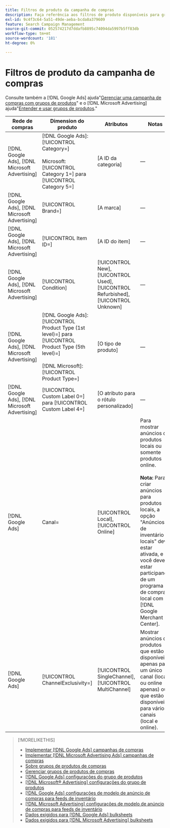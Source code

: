 ```yaml
---
title: Filtros de produto da campanha de compras
description: Faça referência aos filtros de produto disponíveis para grupos de produtos de compras.
exl-id: 9c4f3c64-5a51-49de-aeba-bcda8a379609
feature: Search Campaign Management
source-git-commit: 052574217d7ddafb8895c74094da5997b5ff83db
workflow-type: tm+mt
source-wordcount: '181'
ht-degree: 0%

---
```


# Filtros de produto da campanha de compras

Consulte também a [!DNL Google Ads] ajuda&quot;[Gerenciar uma campanha de compras com grupos de produtos](https://support.google.com/google-ads/answer/6275317)&quot; e o [!DNL Microsoft Advertising] ajuda&quot;[Entender e usar grupos de produtos](https://help.ads.microsoft.com/#apex/bae/en/56782).&quot;

| Rede de compras | Dimension do produto | Atributos | Notas |
|----|----|----|----|
| [!DNL Google Ads], [!DNL Microsoft Advertising] | [!DNL Google Ads]: [!UICONTROL Category=]<br><br>Microsoft: [!UICONTROL Category 1=] para [!UICONTROL Category 5=] | \[A ID da categoria\] | — |
| [!DNL Google Ads], [!DNL Microsoft Advertising] | [!UICONTROL Brand=] | \[A marca\] | — |
| [!DNL Google Ads], [!DNL Microsoft Advertising] | [!UICONTROL Item ID=] | \[A ID do item\] | — |
| [!DNL Google Ads], [!DNL Microsoft Advertising] | [!UICONTROL Condition] | [!UICONTROL New], [!UICONTROL Used], [!UICONTROL Refurbished], [!UICONTROL Unknown] | — |
| [!DNL Google Ads], [!DNL Microsoft Advertising] | [!DNL Google Ads]: [!UICONTROL Product Type (1st level)=] para [!UICONTROL Product Type (5th level)=]<br><br>[!DNL Microsoft]: [!UICONTROL Product Type=] | \[O tipo de produto\] | — |
| [!DNL Google Ads], [!DNL Microsoft Advertising] | [!UICONTROL Custom Label 0=] para [!UICONTROL Custom Label 4=] | \[O atributo para o rótulo personalizado\] | — |
| [!DNL Google Ads] | Canal= | [!UICONTROL Local], [!UICONTROL Online] | Para mostrar anúncios de produtos locais ou somente produtos online.<br><br><b>Nota:</b> Para criar anúncios para produtos locais, a opção &quot;Anúncios de inventário locais&quot; deve estar ativada, e você deve estar participando de um programa de compras local com [!DNL Google Merchant Center]. |
| [!DNL Google Ads] | [!UICONTROL ChannelExclusivity=] | [!UICONTROL SingleChannel], [!UICONTROL MultiChannel] | Mostrar anúncios de produtos que estão disponíveis apenas para um único canal (local ou online apenas) ou que estão disponíveis para vários canais (local e online). |

>[!MORELIKETHIS]
>
>* [Implementar [!DNL Google Ads] campanhas de compras](/help/search-social-commerce/campaign-management/special-campaign-types/google-shopping-campaigns.md)
>* [Implementar [!DNL Microsoft Advertising Ads] campanhas de compras](/help/search-social-commerce/campaign-management/special-campaign-types/microsoft-shopping-campaigns.md)
>* [Sobre grupos de produtos de compras](product-group-about.md)
>* [Gerenciar grupos de produtos de compras](product-group-manage.md)
>* [[!DNL Google Ads] configurações do grupo de produtos](/help/search-social-commerce/campaign-management/campaigns/product-group-settings-google.md)
>* [[!DNL Microsoft® Advertising] configurações do grupo de produtos](/help/search-social-commerce/campaign-management/campaigns/product-group-settings-microsoft.md)
>* [[!DNL Google Ads] configurações de modelo de anúncio de compras para feeds de inventário](/help/search-social-commerce/campaign-management/inventory-feeds/ad-templates/template-google-shopping.md)
>* [[!DNL Microsoft Advertising] configurações de modelo de anúncio de compras para feeds de inventário](/help/search-social-commerce/campaign-management/inventory-feeds/ad-templates/template-microsoft-shopping.md)
>* [Dados exigidos para [!DNL Google Ads] bulksheets](/help/search-social-commerce/campaign-management/bulksheets/bulksheet-data-formats/bulksheet-data-google.md)
>* [Dados exigidos para [!DNL Microsoft Advertising] bulksheets](/help/search-social-commerce/campaign-management/bulksheets/bulksheet-data-formats/bulksheet-data-microsoft.md)
